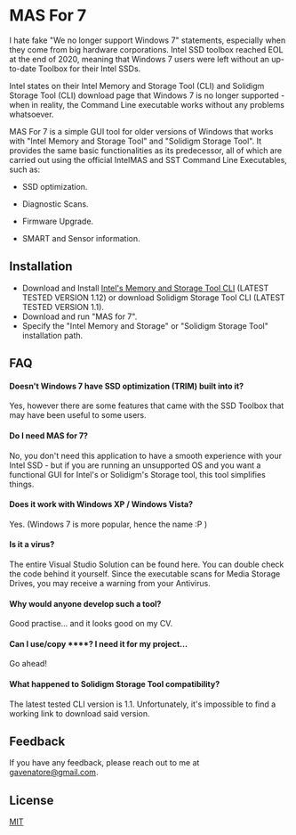 # MAS For 7

I hate fake "We no longer support Windows 7" statements, especially when they come from 
big hardware corporations. Intel SSD toolbox reached EOL at the end of 2020, meaning 
that Windows 7 users were left without an up-to-date Toolbox for their Intel SSDs.

Intel states on their Intel Memory and Storage Tool (CLI) and Solidigm Storage Tool (CLI) download page that Windows 7 
is no longer supported - when in reality, the Command Line executable works without any problems whatsoever.

MAS For 7 is a simple GUI tool for older versions of Windows that works with "Intel Memory and Storage Tool" and "Solidigm Storage Tool". 
It provides the same basic functionalities as its predecessor, all of which are carried out using the official 
IntelMAS and SST Command Line Executables, such as:

- SSD optimization.

- Diagnostic Scans.

- Firmware Upgrade.

- SMART and Sensor information.


## Installation

- Download and Install [Intel's Memory and Storage Tool CLI](https://www.mediafire.com/file/bu0s0xztbcwti7v/MAS_1.12.172.rar/file) (LATEST TESTED VERSION 1.12) or download Solidigm Storage Tool CLI (LATEST TESTED VERSION 1.1).
- Download and run "MAS for 7".
- Specify the "Intel Memory and Storage" or "Solidigm Storage Tool" installation path.


## FAQ

#### Doesn't Windows 7 have SSD optimization (TRIM) built into it?
Yes, however there are some features that came with the SSD Toolbox that may have been useful to some users. 

#### Do I need MAS for 7?
No, you don't need this application to have a smooth experience with your Intel SSD - but if you are running an unsupported OS and you want a functional GUI for Intel's or Solidigm's Storage tool, this tool simplifies things.

#### Does it work with Windows XP / Windows Vista?
Yes. (Windows 7 is more popular, hence the name :P )

#### Is it a virus?
The entire Visual Studio Solution can be found here. You can double check the code behind it yourself. Since the executable scans for Media Storage Drives, you may receive a warning from your Antivirus.

#### Why would anyone develop such a tool?
Good practise... and it looks good on my CV.

#### Can I use/copy ****? I need it for my project...
Go ahead!

#### What happened to Solidigm Storage Tool compatibility?
The latest tested CLI version is 1.1. Unfortunately, it's impossible to find a working link to download said version.


## Feedback

If you have any feedback, please reach out to me at gavenatore@gmail.com.


## License

[MIT](https://choosealicense.com/licenses/mit/)
